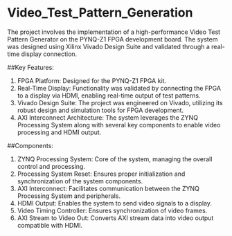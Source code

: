 # Video_Test_Pattern_Generation

The project involves the implementation of a high-performance Video Test Pattern Generator on the PYNQ-Z1 FPGA development board. The system was designed using Xilinx Vivado Design Suite and validated through a real-time display connection. 

##Key Features:
1. FPGA Platform: Designed for the PYNQ-Z1 FPGA kit.
2. Real-Time Display: Functionality was validated by connecting the FPGA to a display via HDMI, enabling real-time output of test patterns.
3. Vivado Design Suite: The project was engineered on Vivado, utilizing its robust design and simulation tools for FPGA development.
4. AXI Interconnect Architecture: The system leverages the ZYNQ Processing System along with several key components to enable video processing and HDMI output.

##Components:
1. ZYNQ Processing System: Core of the system, managing the overall control and processing.
2. Processing System Reset: Ensures proper initialization and synchronization of the system components.
3. AXI Interconnect: Facilitates communication between the ZYNQ Processing System and peripherals.
4. HDMI Output: Enables the system to send video signals to a display.
5. Video Timing Controller: Ensures synchronization of video frames.
6. AXI Stream to Video Out: Converts AXI stream data into video output compatible with HDMI.
